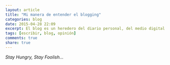 ```yaml
---
layout: article
title: "Mi manera de entender el blogging"
categories: blog
date: 2015-04-28 22:09
excerpt: El blog es un heredero del diario personal, del medio digital escrito. ¿Realmente tiene sentido mantenerlo así?
tags: [escribir, blog, opinión]
comments: true
share: true
---
```




*Stay Hungry, Stay Foolish...*
